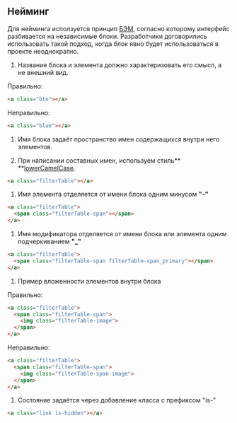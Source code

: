 ## Нейминг
  Для нейминга исползуется принцип [БЭМ](https://ru.bem.info/methodology/quick-start/#%D0%B2%D0%B2%D0%B5%D0%B4%D0%B5%D0%BD%D0%B8%D0%B5), согласно которому интерфейс разбивается на независимые блоки. Разработчики договорились использовать такой подход, когда блок явно будет использоваться в проекте неоднократно.

1. Название блока и элемента должно характеризовать его смысл, а не внешний вид.

Правильно:
```html
<a class="btn"></a>
```
Неправильно:
```html
<a class="blue"></a>
```

1. Имя блока задаёт пространство имен содержащихся внутри него элементов.


1. При написании составных имен, используем стиль** **[lowerCamelCase](https://ru.wikipedia.org/wiki/CamelCase).

```html
<a class="filterTable"></a>
```

1. Имя элемента отделяется от имени блока одним минусом **"-"**

```html
<a class="filterTable">
  <span class="filterTable-span"></span>
</a>
```

1. Имя модификатора отделяется от имени блока или элемента одним подчеркиванием **"_"**

```html
<a class="filterTable">
  <span class="filterTable-span filterTable-span_primary"></span>
</a>
```
1. Пример вложенности элементов внутри блока

Правильно:
```html
<a class="filterTable">
  <span class="filterTable-span">
    <img class="filterTable-image">
  </span>
</a>
```
Неправильно:
```html
<a class="filterTable">
  <span class="filterTable-span">
    <img class="filterTable-span-image">
  </span>
</a>
```

1. Состояние задаётся через добавление класса с префиксом "is-"

```html
<a class="link is-hidden"></a>
```
